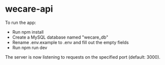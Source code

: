 # wecare-api

To run the app:

- Run npm install
- Create a MySQL database named "wecare_db"
- Rename .env.example to .env and fill out the empty fields
- Run npm run dev

The server is now listening to requests on the specified port (default: 3000).
